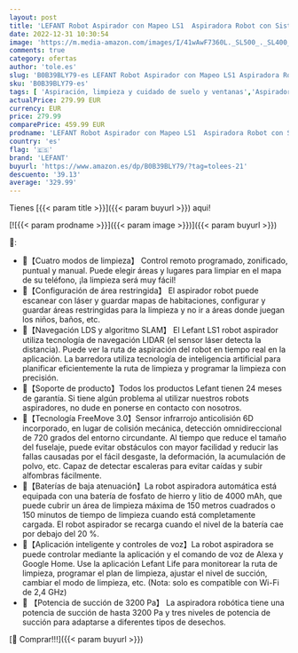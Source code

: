 ```yaml
---
layout: post
title: 'LEFANT Robot Aspirador con Mapeo LS1  Aspiradora Robot con Sistema Inteligente de Laser Navegación  LDS   Succión 3200Pa  4000 mAh  App  Alexa y Google Home  Ideal para Todo Tipo de Hogar y Suelos'
date: 2022-12-31 10:30:54
image: 'https://m.media-amazon.com/images/I/41wAwF7360L._SL500_._SL400_.jpg'
comments: true
category: ofertas
author: 'tole.es'
slug: 'B0B39BLY79-es LEFANT Robot Aspirador con Mapeo LS1 Aspiradora Robot con...'
sku: 'B0B39BLY79-es'
tags: [ 'Aspiración, limpieza y cuidado de suelo y ventanas','Aspiradoras','Hogar y cocina','Robots aspiradores','alexa','google','home','lefant','🇪🇸', ]
actualPrice: 279.99 EUR
currency: EUR
price: 279.99
comparePrice: 459.99 EUR
prodname: 'LEFANT Robot Aspirador con Mapeo LS1  Aspiradora Robot con Sistema Inteligente de Laser Navegación  LDS   Succión 3200Pa  4000 mAh  App  Alexa y Google Home  Ideal para Todo Tipo de Hogar y Suelos'
country: 'es'
flag: '🇪🇸'
brand: 'LEFANT'
buyurl: 'https://www.amazon.es/dp/B0B39BLY79/?tag=tolees-21'
descuento: '39.13'
average: '329.99'
---
```


Tienes [{{< param title >}}]({{< param buyurl >}}) aqui!

[![{{< param prodname >}}]({{< param image >}})]({{< param buyurl >}})

🔎:

- 🔆【Cuatro modos de limpieza】 Control remoto programado, zonificado, puntual y manual. Puede elegir áreas y lugares para limpiar en el mapa de su teléfono, ¡la limpieza será muy fácil!
- 🌟【Configuración de área restringida】 El aspirador robot puede escanear con láser y guardar mapas de habitaciones, configurar y guardar áreas restringidas para la limpieza y no ir a áreas donde juegan los niños, baños, etc.
- 💫【Navegación LDS y algoritmo SLAM】 El Lefant LS1 robot aspirador utiliza tecnología de navegación LIDAR (el sensor láser detecta la distancia). Puede ver la ruta de aspiración del robot en tiempo real en la aplicación. La barredora utiliza tecnología de inteligencia artificial para planificar eficientemente la ruta de limpieza y programar la limpieza con precisión.
- 🌟【Soporte de producto】Todos los productos Lefant tienen 24 meses de garantía. Si tiene algún problema al utilizar nuestros robots aspiradores, no dude en ponerse en contacto con nosotros.
- 🤖【Tecnología FreeMove 3.0】Sensor infrarrojo anticolisión 6D incorporado, en lugar de colisión mecánica, detección omnidireccional de 720 grados del entorno circundante. Al tiempo que reduce el tamaño del fuselaje, puede evitar obstáculos con mayor facilidad y reducir las fallas causadas por el fácil desgaste, la deformación, la acumulación de polvo, etc. Capaz de detectar escaleras para evitar caídas y subir alfombras fácilmente.
- 🔋【Baterías de baja atenuación】La robot aspiradora automática está equipada con una batería de fosfato de hierro y litio de 4000 mAh, que puede cubrir un área de limpieza máxima de 150 metros cuadrados o 150 minutos de tiempo de limpieza cuando está completamente cargada. El robot aspirador se recarga cuando el nivel de la batería cae por debajo del 20 %.
- 📱【Aplicación inteligente y controles de voz】La robot aspiradora se puede controlar mediante la aplicación y el comando de voz de Alexa y Google Home. Use la aplicación Lefant Life para monitorear la ruta de limpieza, programar el plan de limpieza, ajustar el nivel de succión, cambiar el modo de limpieza, etc. (Nota: solo es compatible con Wi-Fi de 2,4 GHz)
- 💪 【Potencia de succión de 3200 Pa】 La aspiradora robótica tiene una potencia de succión de hasta 3200 Pa y tres niveles de potencia de succión para adaptarse a diferentes tipos de desechos.

[🛒 Comprar!!!]({{< param buyurl >}})

